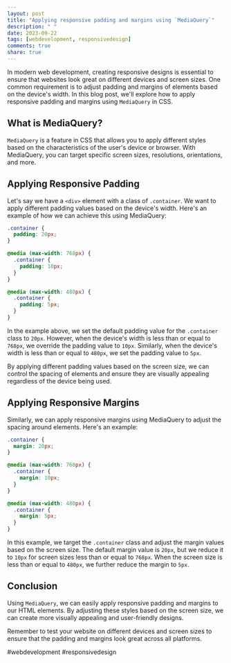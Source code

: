 ```yaml
---
layout: post
title: "Applying responsive padding and margins using `MediaQuery`"
description: " "
date: 2023-09-22
tags: [webdevelopment, responsivedesign]
comments: true
share: true
---
```


In modern web development, creating responsive designs is essential to ensure that websites look great on different devices and screen sizes. One common requirement is to adjust padding and margins of elements based on the device's width. In this blog post, we'll explore how to apply responsive padding and margins using `MediaQuery` in CSS.

## What is MediaQuery?

`MediaQuery` is a feature in CSS that allows you to apply different styles based on the characteristics of the user's device or browser. With MediaQuery, you can target specific screen sizes, resolutions, orientations, and more.

## Applying Responsive Padding

Let's say we have a `<div>` element with a class of `.container`. We want to apply different padding values based on the device's width. Here's an example of how we can achieve this using MediaQuery:

```css
.container {
  padding: 20px;
}

@media (max-width: 768px) {
  .container {
    padding: 10px;
  }
}

@media (max-width: 480px) {
  .container {
    padding: 5px;
  }
}
```

In the example above, we set the default padding value for the `.container` class to `20px`. However, when the device's width is less than or equal to `768px`, we override the padding value to `10px`. Similarly, when the device's width is less than or equal to `480px`, we set the padding value to `5px`.

By applying different padding values based on the screen size, we can control the spacing of elements and ensure they are visually appealing regardless of the device being used.

## Applying Responsive Margins

Similarly, we can apply responsive margins using MediaQuery to adjust the spacing around elements. Here's an example:

```css
.container {
  margin: 20px;
}

@media (max-width: 768px) {
  .container {
    margin: 10px;
  }
}

@media (max-width: 480px) {
  .container {
    margin: 5px;
  }
}
```

In this example, we target the `.container` class and adjust the margin values based on the screen size. The default margin value is `20px`, but we reduce it to `10px` for screen sizes less than or equal to `768px`. When the screen size is less than or equal to `480px`, we further reduce the margin to `5px`.

## Conclusion

Using `MediaQuery`, we can easily apply responsive padding and margins to our HTML elements. By adjusting these styles based on the screen size, we can create more visually appealing and user-friendly designs.

Remember to test your website on different devices and screen sizes to ensure that the padding and margins look great across all platforms.

#webdevelopment #responsivedesign